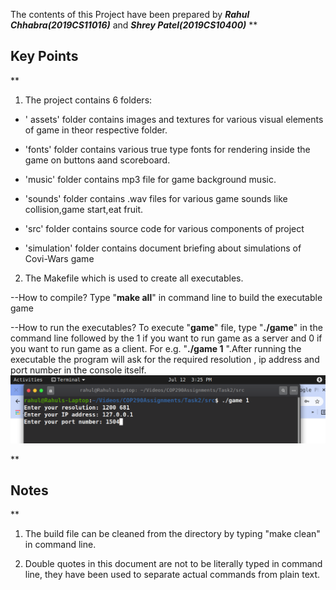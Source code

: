 The contents of this Project have been prepared by ***Rahul Chhabra(2019CS11016)*** and ***Shrey Patel(2019CS10400)*** 
**

## Key Points

**
1. The project contains 6 folders:
 
 - ' assets' folder contains images and textures for various visual
   elements of game in theor respective folder.
   
  - 'fonts' folder contains various true type fonts for rendering inside the game on buttons aand scoreboard.
   - 'music' folder contains mp3 file for game background music.
   - 'sounds' folder contains .wav files for various game sounds like collision,game start,eat fruit.
   - 'src' folder contains source code for various components of project
  -  'simulation' folder contains document briefing about simulations of Covi-Wars game 

2. The Makefile which is used to create all executables. 
	
--How to compile?
Type "**make all**" in command line to build the executable game

--How to run the executables?
To execute "**game**" file, type "**./game**" in the command line followed by the 1 if you want to run game as a server and 0 if you want to run game as a client. 
For e.g. "**./game 1** ".After running the executable
the program will ask for the required resolution , ip address and port number
in the console itself.
![Photo](./assets/screen/terminal.png)



**

## Notes

**
1) The build file can be cleaned from the directory by typing "make clean" in command line.

2) Double quotes in this document are not to be literally typed in command line, they have been used 
to separate actual commands from plain text.




